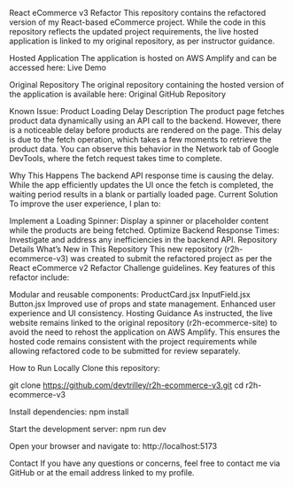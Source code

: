 React eCommerce v3 Refactor
This repository contains the refactored version of my React-based eCommerce project. While the code in this repository reflects the updated project requirements, the live hosted application is linked to my original repository, as per instructor guidance.

Hosted Application
The application is hosted on AWS Amplify and can be accessed here:
Live Demo

Original Repository
The original repository containing the hosted version of the application is available here:
Original GitHub Repository

Known Issue: Product Loading Delay
Description
The product page fetches product data dynamically using an API call to the backend. However, there is a noticeable delay before products are rendered on the page. This delay is due to the fetch operation, which takes a few moments to retrieve the product data. You can observe this behavior in the Network tab of Google DevTools, where the fetch request takes time to complete.

Why This Happens
The backend API response time is causing the delay.
While the app efficiently updates the UI once the fetch is completed, the waiting period results in a blank or partially loaded page.
Current Solution
To improve the user experience, I plan to:

Implement a Loading Spinner: Display a spinner or placeholder content while the products are being fetched.
Optimize Backend Response Times: Investigate and address any inefficiencies in the backend API.
Repository Details
What’s New in This Repository
This new repository (r2h-ecommerce-v3) was created to submit the refactored project as per the React eCommerce v2 Refactor Challenge guidelines. Key features of this refactor include:

Modular and reusable components:
ProductCard.jsx
InputField.jsx
Button.jsx
Improved use of props and state management.
Enhanced user experience and UI consistency.
Hosting Guidance
As instructed, the live website remains linked to the original repository (r2h-ecommerce-site) to avoid the need to rehost the application on AWS Amplify. This ensures the hosted code remains consistent with the project requirements while allowing refactored code to be submitted for review separately.

How to Run Locally
Clone this repository:

git clone https://github.com/devtrilley/r2h-ecommerce-v3.git
cd r2h-ecommerce-v3

Install dependencies:
npm install

Start the development server:
npm run dev

Open your browser and navigate to:
http://localhost:5173

Contact
If you have any questions or concerns, feel free to contact me via GitHub or at the email address linked to my profile.

